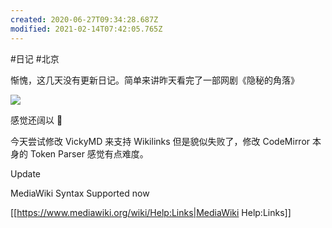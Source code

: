 ```yaml
---
created: 2020-06-27T09:34:28.687Z
modified: 2021-02-14T07:42:05.765Z
---
```

#日记 #北京

惭愧，这几天没有更新日记。简单来讲昨天看完了一部网剧《隐秘的角落》

![](https://i.loli.net/2020/06/27/NfGj1pyShLDKF5U.jpg)  

感觉还阔以 🌝 

今天尝试修改 VickyMD 来支持 Wikilinks 但是貌似失败了，修改 CodeMirror 本身的 Token Parser 感觉有点难度。  

Update

MediaWiki Syntax Supported now

[[https://www.mediawiki.org/wiki/Help:Links|MediaWiki Help:Links]]

